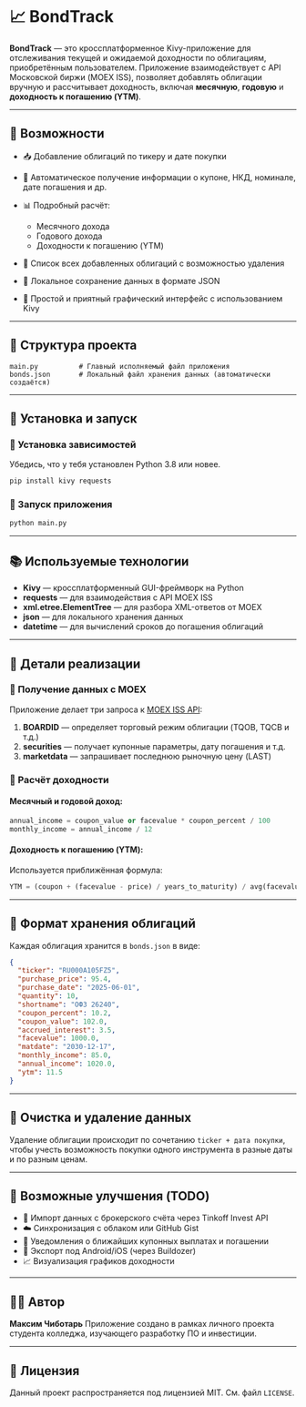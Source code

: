 # 📈 BondTrack

**BondTrack** — это кроссплатформенное Kivy-приложение для отслеживания текущей и ожидаемой доходности по облигациям, приобретённым пользователем. Приложение взаимодействует с API Московской биржи (MOEX ISS), позволяет добавлять облигации вручную и рассчитывает доходность, включая **месячную**, **годовую** и **доходность к погашению (YTM)**.

---

## 🔧 Возможности

* 📥 Добавление облигаций по тикеру и дате покупки
* 🔎 Автоматическое получение информации о купоне, НКД, номинале, дате погашения и др.
* 📊 Подробный расчёт:

  * Месячного дохода
  * Годового дохода
  * Доходности к погашению (YTM)
* 📃 Список всех добавленных облигаций с возможностью удаления
* 💾 Локальное сохранение данных в формате JSON
* 🎨 Простой и приятный графический интерфейс с использованием Kivy

---

## 📁 Структура проекта

```
main.py          # Главный исполняемый файл приложения
bonds.json       # Локальный файл хранения данных (автоматически создаётся)
```

---

## 🚀 Установка и запуск

### 🔹 Установка зависимостей

Убедись, что у тебя установлен Python 3.8 или новее.

```bash
pip install kivy requests
```

### 🔹 Запуск приложения

```bash
python main.py
```

---

## 📚 Используемые технологии

* **Kivy** — кроссплатформенный GUI-фреймворк на Python
* **requests** — для взаимодействия с API MOEX ISS
* **xml.etree.ElementTree** — для разбора XML-ответов от MOEX
* **json** — для локального хранения данных
* **datetime** — для вычислений сроков до погашения облигаций

---

## 🔬 Детали реализации

### 📡 Получение данных с MOEX

Приложение делает три запроса к [MOEX ISS API](https://iss.moex.com/iss/reference/):

1. **BOARDID** — определяет торговый режим облигации (TQOB, TQCB и т.д.)
2. **securities** — получает купонные параметры, дату погашения и т.д.
3. **marketdata** — запрашивает последнюю рыночную цену (LAST)

### 🧮 Расчёт доходности

#### Месячный и годовой доход:

```python
annual_income = coupon_value or facevalue * coupon_percent / 100
monthly_income = annual_income / 12
```

#### Доходность к погашению (YTM):

Используется приближённая формула:

```python
YTM = (coupon + (facevalue - price) / years_to_maturity) / avg(facevalue, price)
```

---

## 💾 Формат хранения облигаций

Каждая облигация хранится в `bonds.json` в виде:

```json
{
  "ticker": "RU000A105FZ5",
  "purchase_price": 95.4,
  "purchase_date": "2025-06-01",
  "quantity": 10,
  "shortname": "ОФЗ 26240",
  "coupon_percent": 10.2,
  "coupon_value": 102.0,
  "accrued_interest": 3.5,
  "facevalue": 1000.0,
  "matdate": "2030-12-17",
  "monthly_income": 85.0,
  "annual_income": 1020.0,
  "ytm": 11.5
}
```

---

## 🧼 Очистка и удаление данных

Удаление облигации происходит по сочетанию `ticker + дата покупки`, чтобы учесть возможность покупки одного инструмента в разные даты и по разным ценам.

---

## 📌 Возможные улучшения (TODO)

* 🔄 Импорт данных с брокерского счёта через Tinkoff Invest API
* ☁️ Синхронизация с облаком или GitHub Gist
* 📅 Уведомления о ближайших купонных выплатах и погашении
* 📱 Экспорт под Android/iOS (через Buildozer)
* 📈 Визуализация графиков доходности

---

## 👨‍💻 Автор

**Максим Чиботарь**
Приложение создано в рамках личного проекта студента колледжа, изучающего разработку ПО и инвестиции.

---

## 📝 Лицензия

Данный проект распространяется под лицензией MIT. См. файл `LICENSE`.
